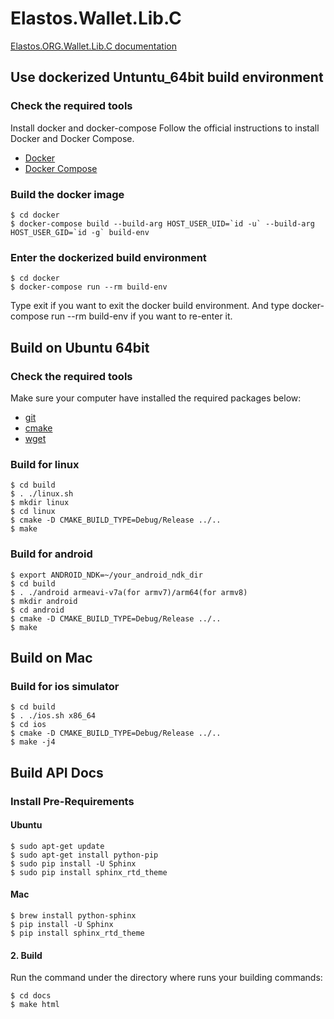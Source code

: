 # Elastos.Wallet.Lib.C

[Elastos.ORG.Wallet.Lib.C documentation](https://elastoswalletlibc.readthedocs.io)

## Use dockerized Untuntu_64bit build environment

### Check the required tools
Install docker and docker-compose
Follow the official instructions to install Docker and Docker Compose.

* [Docker](https://docs.docker.com/install/)
* [Docker Compose](https://docs.docker.com/compose/install/)

### Build the docker image

```shell
$ cd docker
$ docker-compose build --build-arg HOST_USER_UID=`id -u` --build-arg HOST_USER_GID=`id -g` build-env

```

### Enter the dockerized build environment

```shell
$ cd docker
$ docker-compose run --rm build-env

```
Type exit if you want to exit the docker build environment. And type docker-compose run --rm build-env if you want to re-enter it.

## Build on Ubuntu 64bit
### Check the required tools
Make sure your computer have installed the required packages below:
* [git](https://www.git-scm.com/downloads)
* [cmake](https://cmake.org/download)
* [wget](https://www.gnu.org/software/wget)

### Build for linux

```shell
$ cd build
$ . ./linux.sh
$ mkdir linux
$ cd linux
$ cmake -D CMAKE_BUILD_TYPE=Debug/Release ../..
$ make
```

### Build for android

```shell
$ export ANDROID_NDK=~/your_android_ndk_dir
$ cd build
$ . ./android armeavi-v7a(for armv7)/arm64(for armv8)
$ mkdir android
$ cd android
$ cmake -D CMAKE_BUILD_TYPE=Debug/Release ../..
$ make
```


## Build on Mac
### Build for ios simulator

```shell
$ cd build
$ . ./ios.sh x86_64
$ cd ios
$ cmake -D CMAKE_BUILD_TYPE=Debug/Release ../..
$ make -j4
```

## Build API Docs

### Install Pre-Requirements

#### Ubuntu

```shell
$ sudo apt-get update
$ sudo apt-get install python-pip
$ sudo pip install -U Sphinx
$ sudo pip install sphinx_rtd_theme
```

#### Mac

```shell
$ brew install python-sphinx
$ pip install -U Sphinx
$ pip install sphinx_rtd_theme
```

#### 2. Build

Run the command under the directory where runs your building commands:

```shell
$ cd docs
$ make html
```
